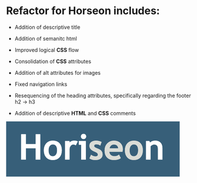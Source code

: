 # Refactor for Horseon includes: 

  - Addition of descriptive title
  
  - Addition of semanitc html
  
  - Improved logical **CSS** flow
  
  - Consolidation of **CSS** attributes
  
  - Addition of alt attributes for images
  
  - Fixed navigation links
  
  - Resequencing of the heading attributes, specifically regarding the footer h2 -> h3
  
  - Addition of descriptive **HTML** and **CSS** comments

  ![Horiseon logo](./assets/images/horiseon-logo.png)